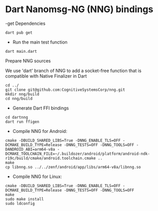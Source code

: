 #  Dart Nanomsg-NG (NNG) bindings


-get Dependencies 

`dart pub get`

- Run the main test function

`dart main.dart`


Prepare NNG sources

We use 'dart' branch of NNG to add a socket-free function that is compatible with Native Finalizer in Dart

```
cd ../
git clone git@github.com:CognitiveSystemsCorp/nng.git
mkdir nng/build
cd nng/build

```

- Generate Dart FFI bindings

```
cd dartnng
dart run ffigen
```

- Compile NNG for Android:
```
cmake -DBUILD_SHARED_LIBS=True -DNNG_ENABLE_TLS=OFF -DCMAKE_BUILD_TYPE=Release -DNNG_TESTS=OFF -DNNG_TOOLS=OFF -DANDROID_ABI=arm64-v8a -DCMAKE_TOOLCHAIN_FILE=~/.buildozer/android/platform/android-ndk-r19c/build/cmake/android.toolchain.cmake ..
make 
cp libnng.so ../../zenf/android/app/libs/arm64-v8a/libnng.so
```

- Compile NNG for Linux:

```
cmake -DBUILD_SHARED_LIBS=True -DNNG_ENABLE_TLS=OFF -DCMAKE_BUILD_TYPE=Release -DNNG_TESTS=OFF -DNNG_TOOLS=OFF 
make 
sudo make install
sudo ldconfig
```
